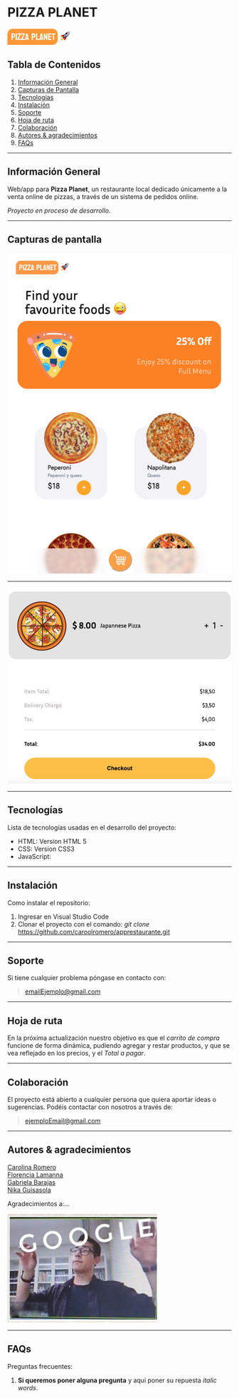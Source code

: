 # PIZZA PLANET 
![logo-pizzaPlanet](./img%20readme/logo-principal.png)

## Tabla de Contenidos
1. [Información General](#información-general)
2. [Capturas de Pantalla](#capturas-de-pantalla)
3. [Tecnologías](#tecnologías)
4. [Instalación](#instalación)
5. [Soporte](#soporte)
6. [Hoja de ruta](#hoja-de-ruta)
7. [Colaboración](#colaboración)
8. [Autores & agradecimientos](#autores--agradecimientos)
9. [FAQs](#faqs)

***
## Información General

Web/app para **Pizza Planet**, un restaurante local dedicado únicamente a la venta online de pizzas, a través de un sistema de pedidos online.

*Proyecto en proceso de desarrollo.*   

***

## Capturas de pantalla

![screenshot-01](./img%20readme/captura02.png)
***
![Iscreenshot-02](./img%20readme/captura03.png)

***
## Tecnologías
Lista de tecnologías usadas en el desarrollo del proyecto:
* HTML: Version HTML 5
* CSS: Version CSS3
* JavaScript: 

***
## Instalación
Como instalar el repositorio:

1. Ingresar en Visual Studio Code
2.  Clonar el proyecto con el comando: _git clone_ https://github.com/caroolromero/apprestaurante.git


***

## Soporte
Si tiene cualquier problema póngase en contacto con: 
> emailEjemplo@gmail.com

***
## Hoja de ruta

En la próxima actualización nuestro objetivo es que el *carrito de compra* funcione de forma dinámica, pudiendo agregar y restar productos, y que se vea reflejado en los precios, y el *Total a pagar*.

***
## Colaboración
El proyecto está abierto a cualquier persona que quiera aportar ideas o sugerencias. Podéis contactar con nosotros a través de:

> ejemploEmail@gmail.com

***
## Autores & agradecimientos
[Carolina Romero](https://github.com/caroolromero)  
[Florencia Lamanna](https://github.com/mflamanna)  
[Gabriela Barajas](https://github.com/GabyBarajitas)  
[Nika Guisasola](https://github.com/Niguisasola) 

Agradecimientos a:...  

![googleCarlos](/img%20readme/googlecarlos.jpg)

***
## FAQs

Preguntas frecuentes:
1. **Si queremos poner alguna pregunta**
y aqui poner su repuesta _italic words_. 

